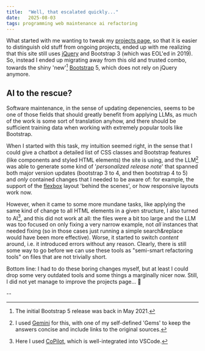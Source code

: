 ```yaml
---
title:  "Well, that escalated quickly..."
date:   2025-08-03
tags: programming web maintenance ai refactoring
---
```


What started with me wanting to tweak my [projects page](/projects/), so that it is easier to distinguish old stuff from ongoing projects, ended up with me realizing that this site still uses [jQuery](https://jquery.com/) and Bootstrap 3 (which was EOL'ed in 2019). So, instead I ended up migrating away from this old and trusted combo, towards the shiny 'new'[^bs5] [Bootstrap](https://getbootstrap.com/) 5, which does not rely on jQuery anymore.

## AI to the rescue?

Software maintenance, in the sense of updating depenencies, seems to be one of those fields that should greatly benefit from applying LLMs, as much of the work is some sort of translation anyhow, and there should be sufficient training data when working with extremely popular tools like Bootstrap.

When I started with this task, my intuition seemed right, in the sense that I could give a chatbot a detailed list of CSS classes and Bootstrap features (like components and styled HTML elements) the site is using, and the LLM[^gemini] was able to generate some kind of '_personalized release note_' that spanned both major version updates (bootstrap 3 to 4, and then bootstrap 4 to 5) and _only_ contained changes that I needed to be aware of: for example, the support of the [flexbox](https://www.w3schools.com/css/css3_flexbox.asp) layout 'behind the scenes', or how responsive layouts work now.

However, when it came to some more mundane tasks, like applying the same kind of change to all HTML elements in a given structure, I also turned to AI[^copilot], and this did not work at all: the files were a bit too large and the LLM was too focused on only fixing a very narrow example, not _all_ instances that needed fixing (so in those cases just running a simple search&replace would have been more effective). Worse, it started to switch _content_ around, i.e. it introduced errors without any reason. Clearly, there is still some way to go before we can use these tools as "semi-smart refactoring tools" on files that are not trivially short.

Bottom line: I had to do these boring changes myself, but at least I could drop some very outdated tools and some things a marginally nicer now. Still, I did not yet manage to improve the projects page... 🥲

--

[^bs5]: The initial Bootstrap 5 release was back in May 2021.

[^gemini]: I used [Gemini](https://gemini.google.com) for this, with one of my self-defined 'Gems' to keep the answers concise and include links to the original sources.

[^copilot]: Here I used [CoPilot](https://github.com/features/copilot), which is well-integrated into VSCode.